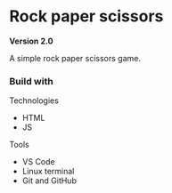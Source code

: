 # Rock paper scissors

**Version 2.0**

A simple rock paper scissors game.

### Build with 

Technologies 
* HTML
* JS

Tools
* VS Code
* Linux terminal
* Git and GitHub
